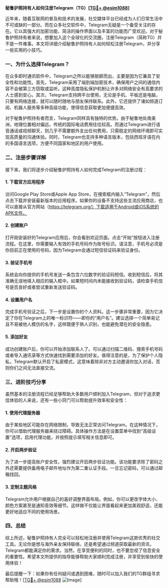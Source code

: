 **秘鲁护照持有人如何注册Telegram（TG）[[TG💪+ @esim1088](https://t.me/s/esim1088)]**

近年来，随着互联网的普及和技术的发展，社交媒体平台已经成为人们日常生活中不可或缺的一部分。而在众多社交软件中，Telegram无疑是一个备受关注的存在。它以其强大的加密功能、简洁的操作界面以及丰富的功能而广受欢迎。对于秘鲁护照持有者来说，想要加入这个全球化的交流圈，注册Telegram（简称TG）并不是一件难事。本文将详细介绍秘鲁护照持有人如何轻松注册Telegram，并分享一些实用的小技巧。

### **一、为什么选择Telegram？**

在众多即时通讯软件中，Telegram之所以能够脱颖而出，主要是因为它兼具了安全性和功能性。首先，Telegram采用了端到端加密技术，确保用户之间的通信内容不会被第三方窃取或监听。这种高度隐私保护机制让许多对网络安全有高要求的人士感到安心。其次，Telegram支持跨平台使用，无论是手机、平板还是电脑，只要有网络连接，就可以随时随地与朋友保持联系。此外，它还提供了诸如频道订阅、机器人服务等多种高级功能，使得信息获取更加便捷高效。

对于秘鲁护照持有者而言，Telegram同样具有独特的优势。由于秘鲁地处南美洲，地理位置相对偏远，传统的国际电话费用往往较高。而通过Telegram进行语音通话或视频聊天，则几乎不需要额外支出任何费用，只需稳定的网络环境即可实现高质量的沟通体验。同时，Telegram也支持多种语言版本，包括西班牙语在内的多国语言选项，方便不同国家和地区的用户使用。

### **二、注册步骤详解**

接下来，我们将逐步介绍秘鲁护照持有人如何完成Telegram的注册过程：

#### **1. 下载官方应用程序**
访问Google Play Store或Apple App Store，在搜索框内输入“Telegram”，然后点击下载并安装最新版本的应用程序。如果你的设备不支持这些主流应用商店，也可以直接从官方网站（https://telegram.org/）下载适用于Android或iOS系统的APK文件。

#### **2. 创建账户**
打开刚安装好的Telegram应用后，你会看到欢迎页面。点击“开始”按钮进入注册流程。在这里，你需要输入有效的手机号码作为账号标识。请注意，手机号必须是你目前正在使用的号码，因为Telegram会通过短信验证码来验证身份。

#### **3. 验证手机号**
系统会向你提供的手机号发送一条包含六位数字的验证码短信。收到短信后，将其准确无误地填入相应的输入框中。如果短时间内未能接收到验证码，请检查手机信号是否良好或者尝试重新发送验证码。

#### **4. 设置用户名**
完成手机号验证之后，下一步是设置你的个人资料。这一步骤非常重要，因为它决定了你在Telegram上的唯一标识符——即你的“用户名”。建议选择一个简单易记且不易被他人模仿的名字，这样既便于熟人识别，也能避免潜在的安全隐患。

#### **5. 添加好友**
成功创建账户后，你可以开始添加联系人了。可以通过扫描二维码、搜索手机号码或者导入通讯录等方式快速找到需要添加的好友。值得注意的是，为了保护个人隐私，Telegram默认开启了私密模式，这意味着除非对方主动邀请你加入对话，否则你们之间无法直接交流。

### **三、进阶技巧分享**

虽然基本的注册流程已经足够帮助大多数用户顺利加入Telegram，但对于追求更佳体验的人来说，还有一些小窍门可以帮助提升效率和安全性：

#### **1. 使用代理服务器**
由于某些地区可能存在网络限制，导致无法正常访问Telegram。在这种情况下，你可以借助代理服务器来绕过障碍。具体操作方法是在设置菜单中找到“高级设置”选项，启用代理功能，并按照提示填写相关信息即可。

#### **2. 开启两步验证**
为了进一步提高账户安全性，强烈建议开启两步验证功能。该功能要求除了密码之外还需要提供备用电子邮件地址作为第二重认证手段。一旦忘记密码，可以通过邮箱找回。

#### **3. 定制主题风格**
Telegram允许用户根据自己的喜好调整界面布局。例如，你可以更改字体大小、颜色方案甚至是通知音效等细节。这样做不仅能让界面看起来更加美观舒适，还能更好地适应不同的使用场景。

### **四、总结**

综上所述，秘鲁护照持有人完全可以轻松地注册并使用Telegram这款优秀的社交工具。无论你是想与海外亲友保持联络，还是希望通过频道获取最新的资讯，Telegram都能满足你的需求。当然，在享受便利的同时，也不要忽视了信息安全的重要性。希望本文所提供的指导能够帮助大家顺利完成注册，并享受到愉快的使用体验！

最后提醒一下：如果你有任何疑问或遇到困难，随时可以加入我们的TG群组寻求帮助哦！[[TG💪+ @esim1088](https://t.me/s/esim1088) ![Image](https://i.postimg.cc/4NQfJmqS/Snipaste-2025-05-13-00-14-12.png)]